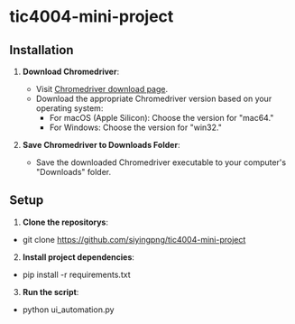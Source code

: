 # tic4004-mini-project

## Installation

1. **Download Chromedriver**:
   - Visit [Chromedriver download page](https://chromedriver.storage.googleapis.com/index.html?path=114.0.5735.90/).
   - Download the appropriate Chromedriver version based on your operating system:
     - For macOS (Apple Silicon): Choose the version for "mac64."
     - For Windows: Choose the version for "win32."

2. **Save Chromedriver to Downloads Folder**:
   - Save the downloaded Chromedriver executable to your computer's "Downloads" folder.

## Setup

1. **Clone the repositorys**:
  - git clone https://github.com/siyingpng/tic4004-mini-project

2. **Install project dependencies**:
  - pip install -r requirements.txt

3. **Run the script**:
  - python ui_automation.py
